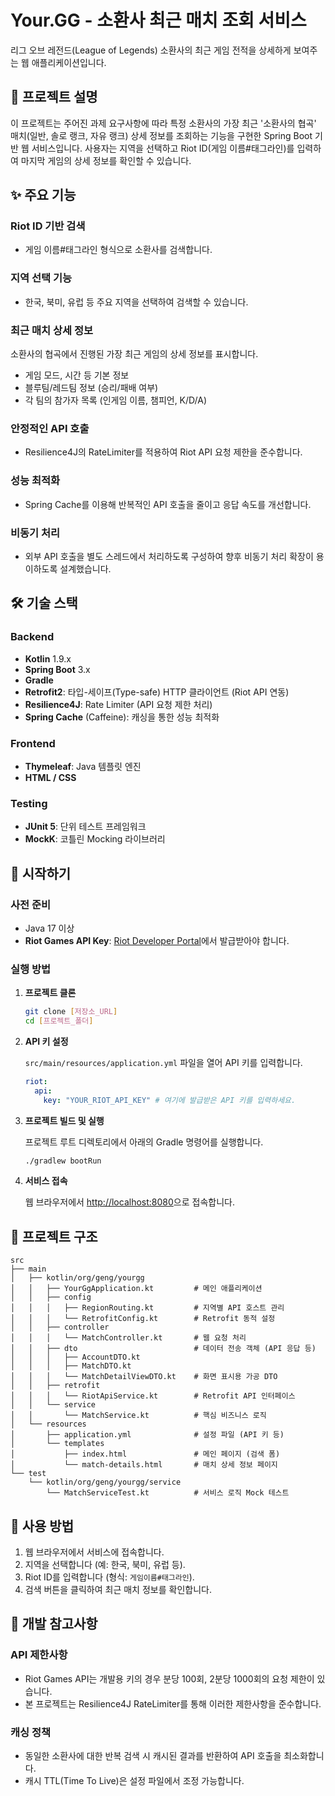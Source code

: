 # Your.GG - 소환사 최근 매치 조회 서비스

리그 오브 레전드(League of Legends) 소환사의 최근 게임 전적을 상세하게 보여주는 웹 애플리케이션입니다.

## 📝 프로젝트 설명

이 프로젝트는 주어진 과제 요구사항에 따라 특정 소환사의 가장 최근 '소환사의 협곡' 매치(일반, 솔로 랭크, 자유 랭크) 상세 정보를 조회하는 기능을 구현한 Spring Boot 기반 웹 서비스입니다. 사용자는 지역을 선택하고 Riot ID(게임 이름#태그라인)를 입력하여 마지막 게임의 상세 정보를 확인할 수 있습니다.

## ✨ 주요 기능

### Riot ID 기반 검색
- 게임 이름#태그라인 형식으로 소환사를 검색합니다.

### 지역 선택 기능
- 한국, 북미, 유럽 등 주요 지역을 선택하여 검색할 수 있습니다.

### 최근 매치 상세 정보
소환사의 협곡에서 진행된 가장 최근 게임의 상세 정보를 표시합니다.
- 게임 모드, 시간 등 기본 정보
- 블루팀/레드팀 정보 (승리/패배 여부)
- 각 팀의 참가자 목록 (인게임 이름, 챔피언, K/D/A)

### 안정적인 API 호출
- Resilience4J의 RateLimiter를 적용하여 Riot API 요청 제한을 준수합니다.

### 성능 최적화
- Spring Cache를 이용해 반복적인 API 호출을 줄이고 응답 속도를 개선합니다.

### 비동기 처리
- 외부 API 호출을 별도 스레드에서 처리하도록 구성하여 향후 비동기 처리 확장이 용이하도록 설계했습니다.

## 🛠️ 기술 스택

### Backend
- **Kotlin** 1.9.x
- **Spring Boot** 3.x
- **Gradle**
- **Retrofit2**: 타입-세이프(Type-safe) HTTP 클라이언트 (Riot API 연동)
- **Resilience4J**: Rate Limiter (API 요청 제한 처리)
- **Spring Cache** (Caffeine): 캐싱을 통한 성능 최적화

### Frontend
- **Thymeleaf**: Java 템플릿 엔진
- **HTML / CSS**

### Testing
- **JUnit 5**: 단위 테스트 프레임워크
- **MockK**: 코틀린 Mocking 라이브러리

## 🚀 시작하기

### 사전 준비
- Java 17 이상
- **Riot Games API Key**: [Riot Developer Portal](https://developer.riotgames.com/)에서 발급받아야 합니다.

### 실행 방법

1. **프로젝트 클론**
   ```bash
   git clone [저장소_URL]
   cd [프로젝트_폴더]
   ```

2. **API 키 설정**

   `src/main/resources/application.yml` 파일을 열어 API 키를 입력합니다.
   ```yaml
   riot:
     api:
       key: "YOUR_RIOT_API_KEY" # 여기에 발급받은 API 키를 입력하세요.
   ```

3. **프로젝트 빌드 및 실행**

   프로젝트 루트 디렉토리에서 아래의 Gradle 명령어를 실행합니다.
   ```bash
   ./gradlew bootRun
   ```

4. **서비스 접속**

   웹 브라우저에서 [http://localhost:8080](http://localhost:8080)으로 접속합니다.

## 📁 프로젝트 구조

```
src
├── main
│   ├── kotlin/org/geng/yourgg
│   │   ├── YourGgApplication.kt         # 메인 애플리케이션
│   │   ├── config
│   │   │   ├── RegionRouting.kt         # 지역별 API 호스트 관리
│   │   │   └── RetrofitConfig.kt        # Retrofit 동적 설정
│   │   ├── controller
│   │   │   └── MatchController.kt       # 웹 요청 처리
│   │   ├── dto                          # 데이터 전송 객체 (API 응답 등)
│   │   │   ├── AccountDTO.kt
│   │   │   ├── MatchDTO.kt
│   │   │   └── MatchDetailViewDTO.kt    # 화면 표시용 가공 DTO
│   │   ├── retrofit
│   │   │   └── RiotApiService.kt        # Retrofit API 인터페이스
│   │   └── service
│   │       └── MatchService.kt          # 핵심 비즈니스 로직
│   └── resources
│       ├── application.yml              # 설정 파일 (API 키 등)
│       └── templates
│           ├── index.html               # 메인 페이지 (검색 폼)
│           └── match-details.html       # 매치 상세 정보 페이지
└── test
    └── kotlin/org/geng/yourgg/service
        └── MatchServiceTest.kt          # 서비스 로직 Mock 테스트
```

## 📖 사용 방법

1. 웹 브라우저에서 서비스에 접속합니다.
2. 지역을 선택합니다 (예: 한국, 북미, 유럽 등).
3. Riot ID를 입력합니다 (형식: `게임이름#태그라인`).
4. 검색 버튼을 클릭하여 최근 매치 정보를 확인합니다.

## 🔧 개발 참고사항

### API 제한사항
- Riot Games API는 개발용 키의 경우 분당 100회, 2분당 1000회의 요청 제한이 있습니다.
- 본 프로젝트는 Resilience4J RateLimiter를 통해 이러한 제한사항을 준수합니다.

### 캐싱 정책
- 동일한 소환사에 대한 반복 검색 시 캐시된 결과를 반환하여 API 호출을 최소화합니다.
- 캐시 TTL(Time To Live)은 설정 파일에서 조정 가능합니다.

